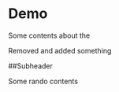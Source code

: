 #  Demo 


Some contents about the 


Removed and added something


##Subheader

Some rando contents
